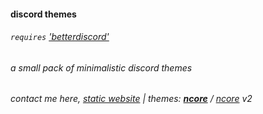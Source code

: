 
#### discord themes
###### `requires` ['betterdiscord'](https://github.com/Jiiks/BetterDiscordApp)
###### a small pack of minimalistic discord themes

###### contact me here, [static website](https://nissim.space) | *themes:* **[ncore](https://github.com/nis5im/discord/tree/master/ncore)** / [ncore](#) v2
 
